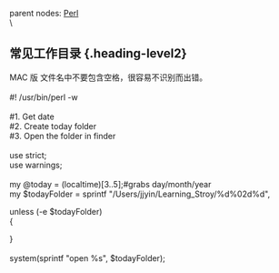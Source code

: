 parent nodes: [Perl](Perl.html)\
\

常见工作目录 {.heading-level2}
------------

MAC 版 文件名中不要包含空格，很容易不识别而出错。\
 \
 \#! /usr/bin/perl -w\
 \
 \#1. Get date\
 \#2. Create today folder\
 \#3. Open the folder in finder\
 \
 use strict;\
 use warnings;\
 \
 my @today = (localtime)[3..5];\#grabs day/month/year\
 my \$todayFolder = sprintf "/Users/jjyin/Learning\_Stroy/%d%02d%d",

unless (-e \$todayFolder)\
 {

}\
 \
 system(sprintf "open %s", \$todayFolder);
